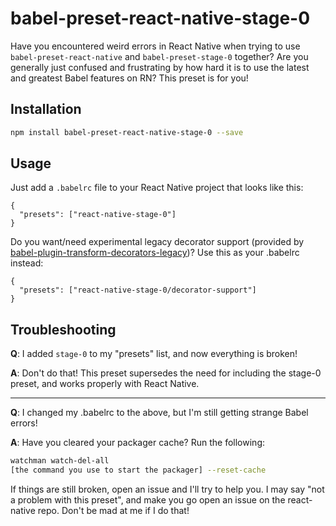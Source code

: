 # babel-preset-react-native-stage-0

Have you encountered weird errors in React Native when trying to use `babel-preset-react-native` and `babel-preset-stage-0` together? Are you generally just confused and frustrating by how hard it is to use the latest and greatest Babel features on RN? This preset is for you!

## Installation

```bash
npm install babel-preset-react-native-stage-0 --save
```

## Usage

Just add a `.babelrc` file to your React Native project that looks like this:

```json5
{
  "presets": ["react-native-stage-0"]
}
```

Do you want/need experimental legacy decorator support (provided by [babel-plugin-transform-decorators-legacy](https://github.com/loganfsmyth/babel-plugin-transform-decorators-legacy))? Use this as your .babelrc instead:

```json5
{
  "presets": ["react-native-stage-0/decorator-support"]
}
```

## Troubleshooting

**Q**: I added `stage-0` to my "presets" list, and now everything is broken!

**A**: Don't do that! This preset supersedes the need for including the stage-0 preset, and works properly with React Native.

---

**Q**: I changed my .babelrc to the above, but I'm still getting strange Babel errors!

**A**: Have you cleared your packager cache? Run the following:

```bash
watchman watch-del-all
[the command you use to start the packager] --reset-cache
```

If things are still broken, open an issue and I'll try to help you. I may say "not a problem with this preset", and make you go open an issue on the react-native repo. Don't be mad at me if I do that!
